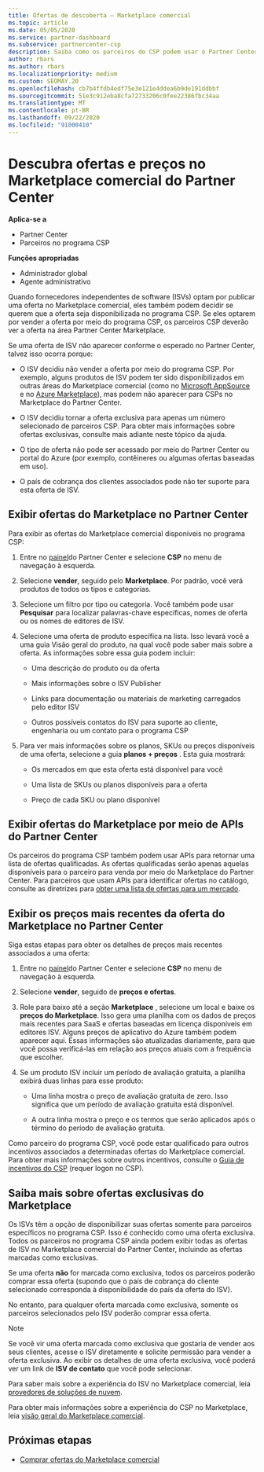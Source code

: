 ```yaml
---
title: Ofertas de descoberta – Marketplace comercial
ms.topic: article
ms.date: 05/05/2020
ms.service: partner-dashboard
ms.subservice: partnercenter-csp
description: Saiba como os parceiros do CSP podem usar o Partner Center para exibir ou pesquisar o Marketplace para ofertas de SaaS ou preços de ISVs (fornecedores independentes de software).
author: rbars
ms.author: rbars
ms.localizationpriority: medium
ms.custom: SEOMAY.20
ms.openlocfilehash: cb7b4ffdb4edf75e3e121e4ddea6b9de191ddbbf
ms.sourcegitcommit: 51e3c912eba8cfa72733206c0fee22386fbc34aa
ms.translationtype: MT
ms.contentlocale: pt-BR
ms.lasthandoff: 09/22/2020
ms.locfileid: "91000410"
---
```

# <a name="discover-offers-and-pricing-in-the-partner-center-commercial-marketplace"></a>Descubra ofertas e preços no Marketplace comercial do Partner Center

**Aplica-se a**

- Partner Center
- Parceiros no programa CSP

**Funções apropriadas**

- Administrador global
- Agente administrativo

Quando fornecedores independentes de software (ISVs) optam por publicar uma oferta no Marketplace comercial, eles também podem decidir se querem que a oferta seja disponibilizada no programa CSP. Se eles optarem por vender a oferta por meio do programa CSP, os parceiros CSP deverão ver a oferta na área Partner Center Marketplace.

Se uma oferta de ISV não aparecer conforme o esperado no Partner Center, talvez isso ocorra porque:

- O ISV decidiu não vender a oferta por meio do programa CSP. Por exemplo, alguns produtos de ISV podem ter sido disponibilizados em outras áreas do Marketplace comercial (como no [Microsoft AppSource](https://appsource.microsoft.com/) e no [Azure Marketplace](https://azuremarketplace.microsoft.com/)), mas podem não aparecer para CSPs no Marketplace do Partner Center.

- O ISV decidiu tornar a oferta exclusiva para apenas um número selecionado de parceiros CSP. Para obter mais informações sobre ofertas exclusivas, consulte mais adiante neste tópico da ajuda.

- O tipo de oferta não pode ser acessado por meio do Partner Center ou portal do Azure (por exemplo, contêineres ou algumas ofertas baseadas em uso).

- O país de cobrança dos clientes associados pode não ter suporte para esta oferta de ISV.

## <a name="view-marketplace-offers-in-partner-center"></a>Exibir ofertas do Marketplace no Partner Center

Para exibir as ofertas do Marketplace comercial disponíveis no programa CSP: 

1. Entre no [painel](https://partner.microsoft.com/dashboard)do Partner Center e selecione **CSP** no menu de navegação à esquerda.

2. Selecione **vender**, seguido pelo **Marketplace**. Por padrão, você verá produtos de todos os tipos e categorias.

3. Selecione um filtro por tipo ou categoria. Você também pode usar **Pesquisar** para localizar palavras-chave específicas, nomes de oferta ou os nomes de editores de ISV.

4. Selecione uma oferta de produto específica na lista. Isso levará você a uma guia Visão geral do produto, na qual você pode saber mais sobre a oferta. As informações sobre essa guia podem incluir: 

    - Uma descrição do produto ou da oferta

    - Mais informações sobre o ISV Publisher

    - Links para documentação ou materiais de marketing carregados pelo editor ISV

    - Outros possíveis contatos do ISV para suporte ao cliente, engenharia ou um contato para o programa CSP

5. Para ver mais informações sobre os planos, SKUs ou preços disponíveis de uma oferta, selecione a guia **planos + preços** . Esta guia mostrará:

    - Os mercados em que esta oferta está disponível para você

    - Uma lista de SKUs ou planos disponíveis para a oferta

    - Preço de cada SKU ou plano disponível

## <a name="view-marketplace-offers-via-partner-center-apis"></a>Exibir ofertas do Marketplace por meio de APIs do Partner Center

Os parceiros do programa CSP também podem usar APIs para retornar uma lista de ofertas qualificadas. As ofertas qualificadas serão apenas aquelas disponíveis para o parceiro para venda por meio do Marketplace do Partner Center. Para parceiros que usam APIs para identificar ofertas no catálogo, consulte as diretrizes para [obter uma lista de ofertas para um mercado](/partner-center/develop/create-subscription-azure-marketplace-products#get-a-list-of-offers-for-a-market).

## <a name="view-the-latest-marketplace-offer-pricing-in-partner-center"></a>Exibir os preços mais recentes da oferta do Marketplace no Partner Center

Siga estas etapas para obter os detalhes de preços mais recentes associados a uma oferta:

1. Entre no [painel](https://partner.microsoft.com/dashboard)do Partner Center e selecione **CSP** no menu de navegação à esquerda.

2. Selecione **vender**, seguido de **preços e ofertas**.

3. Role para baixo até a seção **Marketplace** , selecione um local e baixe os **preços do Marketplace**. Isso gera uma planilha com os dados de preços mais recentes para SaaS e ofertas baseadas em licença disponíveis em editores ISV. Alguns preços de aplicativo do Azure também podem aparecer aqui. Essas informações são atualizadas diariamente, para que você possa verificá-las em relação aos preços atuais com a frequência que escolher.

4. Se um produto ISV incluir um período de avaliação gratuita, a planilha exibirá duas linhas para esse produto:

    - Uma linha mostra o preço de avaliação gratuita de zero. Isso significa que um período de avaliação gratuita está disponível.

    - A outra linha mostra o preço e os termos que serão aplicados após o término do período de avaliação gratuita.

Como parceiro do programa CSP, você pode estar qualificado para outros incentivos associados a determinadas ofertas do Marketplace comercial. Para obter mais informações sobre outros incentivos, consulte o [Guia de incentivos do CSP](https://aka.ms/partnerincentives) (requer logon no CSP).

## <a name="learn-about-marketplace-exclusive-offers"></a>Saiba mais sobre ofertas exclusivas do Marketplace

Os ISVs têm a opção de disponibilizar suas ofertas somente para parceiros específicos no programa CSP. Isso é conhecido como uma oferta exclusiva. Todos os parceiros no programa CSP ainda podem exibir todas as ofertas de ISV no Marketplace comercial do Partner Center, incluindo as ofertas marcadas como exclusivas.

Se uma oferta **não** for marcada como exclusiva, todos os parceiros poderão comprar essa oferta (supondo que o país de cobrança do cliente selecionado corresponda à disponibilidade do país da oferta do ISV).

No entanto, para qualquer oferta marcada como exclusiva, somente os parceiros selecionados pelo ISV poderão comprar essa oferta.

> [!NOTE]
> Se você vir uma oferta marcada como exclusiva que gostaria de vender aos seus clientes, acesse o ISV diretamente e solicite permissão para vender a oferta exclusiva. Ao exibir os detalhes de uma oferta exclusiva, você poderá ver um link de **ISV de contato** que você pode selecionar.

Para saber mais sobre a experiência do ISV no Marketplace comercial, leia [provedores de soluções de nuvem](/azure/marketplace/cloud-solution-providers).

Para obter mais informações sobre a experiência do CSP no Marketplace, leia [visão geral do Marketplace comercial](csp-commercial-marketplace-overview.md).

## <a name="next-steps"></a>Próximas etapas

- [Comprar ofertas do Marketplace comercial](csp-commercial-marketplace-purchase.md)
